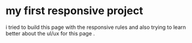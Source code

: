 # my first responsive project 

i tried to build this page with the responsive rules and also trying to learn better about the ul/ux for this page .

